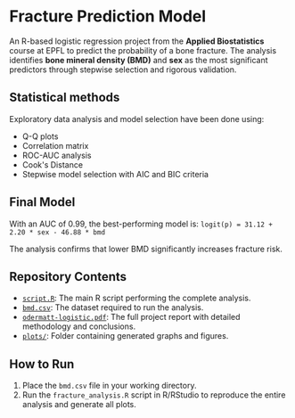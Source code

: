# Fracture Prediction Model

An R-based logistic regression project from the **Applied Biostatistics** course at EPFL to predict the probability of a bone fracture. The analysis identifies **bone mineral density (BMD)** and **sex** as the most significant predictors through stepwise selection and rigorous validation.

## Statistical methods

Exploratory data analysis and model selection have been done using:
*   Q-Q plots
*   Correlation matrix
*   ROC-AUC analysis
*   Cook's Distance
*   Stepwise model selection with AIC and BIC criteria

## Final Model

With an AUC of 0.99, the best-performing model is:
`logit(p) = 31.12 + 2.20 * sex - 46.88 * bmd`

The analysis confirms that lower BMD significantly increases fracture risk.

## Repository Contents

*   [`script.R`](script.R): The main R script performing the complete analysis.
*   [`bmd.csv`](bmd.csv): The dataset required to run the analysis.
*   [`odermatt-logistic.pdf`](odermatt-logistic.pdf): The full project report with detailed methodology and conclusions.
*   [`plots/`](plots/): Folder containing generated graphs and figures.

## How to Run

1.  Place the `bmd.csv` file in your working directory.
2.  Run the `fracture_analysis.R` script in R/RStudio to reproduce the entire analysis and generate all plots.
